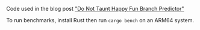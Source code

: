 Code used in the blog post
["Do Not Taunt Happy Fun Branch Predictor"](https://www.mattkeeter.com/blog/2023-01-25-branch/)

To run benchmarks, install Rust then run `cargo bench` on an ARM64 system.
